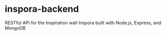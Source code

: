# inspora-backend
RESTful API for the Inspiration wall Inspora built with Node.js, Express, and MongoDB
